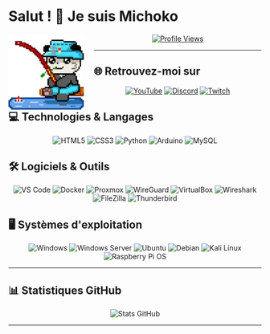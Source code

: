 # Salut ! 👋 Je suis Michoko

<img align="left" src="https://github.com/michoko999/michoko999/blob/main/rooFISH.gif" width="150" alt="Animation" style="margin-right: 20px;"/>

<div align="center">

[![Profile Views](https://komarev.com/ghpvc/?username=michoko999&label=Vues%20du%20profil&color=blueviolet&style=for-the-badge)](https://github.com/michoko999)

</div>

---

## 🌐 Retrouvez-moi sur

<div align="center">

[![YouTube](https://img.shields.io/badge/YouTube-FF0000?style=for-the-badge&logo=youtube&logoColor=white)](https://www.youtube.com/c/michoko)
[![Discord](https://img.shields.io/badge/Discord-5865F2?style=for-the-badge&logo=discord&logoColor=white)](https://dsc.bio/michoko)
[![Twitch](https://img.shields.io/badge/Twitch-9146FF?style=for-the-badge&logo=twitch&logoColor=white)](https://twitch.tv/michoko)

</div>

## 💻 Technologies & Langages

<div align="center">

![HTML5](https://img.shields.io/badge/HTML5-E34F26?style=for-the-badge&logo=html5&logoColor=white)
![CSS3](https://img.shields.io/badge/CSS3-1572B6?style=for-the-badge&logo=css3&logoColor=white)
![Python](https://img.shields.io/badge/Python-3776AB?style=for-the-badge&logo=python&logoColor=white)
![Arduino](https://img.shields.io/badge/Arduino-00979D?style=for-the-badge&logo=arduino&logoColor=white)
![MySQL](https://img.shields.io/badge/MySQL-4479A1?style=for-the-badge&logo=mysql&logoColor=white)

</div>

## 🛠️ Logiciels & Outils

<div align="center">

![VS Code](https://img.shields.io/badge/VS%20Code-007ACC?style=for-the-badge&logo=visual-studio-code&logoColor=white)
![Docker](https://img.shields.io/badge/Docker-2496ED?style=for-the-badge&logo=docker&logoColor=white)
![Proxmox](https://img.shields.io/badge/Proxmox-E57000?style=for-the-badge&logo=proxmox&logoColor=white)
![WireGuard](https://img.shields.io/badge/WireGuard-88171A?style=for-the-badge&logo=wireguard&logoColor=white)
![VirtualBox](https://img.shields.io/badge/VirtualBox-183A61?style=for-the-badge&logo=virtualbox&logoColor=white)
![Wireshark](https://img.shields.io/badge/Wireshark-1679A7?style=for-the-badge&logo=wireshark&logoColor=white)
![FileZilla](https://img.shields.io/badge/FileZilla-BF0000?style=for-the-badge&logo=filezilla&logoColor=white)
![Thunderbird](https://img.shields.io/badge/Thunderbird-0A84FF?style=for-the-badge&logo=thunderbird&logoColor=white)

</div>

## 🖥️ Systèmes d'exploitation

<div align="center">

![Windows](https://img.shields.io/badge/Windows-0078D6?style=for-the-badge&logo=windows&logoColor=white)
![Windows Server](https://img.shields.io/badge/Windows%20Server-0078D6?style=for-the-badge&logo=windows&logoColor=white)
![Ubuntu](https://img.shields.io/badge/Ubuntu-E95420?style=for-the-badge&logo=ubuntu&logoColor=white)
![Debian](https://img.shields.io/badge/Debian-A81D33?style=for-the-badge&logo=debian&logoColor=white)
![Kali Linux](https://img.shields.io/badge/Kali%20Linux-557C94?style=for-the-badge&logo=kalilinux&logoColor=white)
![Raspberry Pi OS](https://img.shields.io/badge/Raspberry%20Pi%20OS-A22846?style=for-the-badge&logo=raspberry-pi&logoColor=white)

</div>

---

## 📊 Statistiques GitHub

<div align="center">

![Stats GitHub](https://github-readme-stats.vercel.app/api?username=michoko999&show_icons=true&theme=tokyonight&hide_border=true)

</div>

---

<div align="center">


</div>

